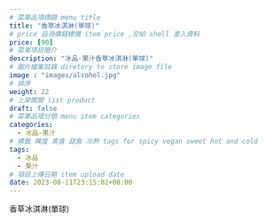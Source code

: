 ```yaml
---
# 菜單品項標題 menu title 
title: "香草冰淇淋(單球)"
# price 品項價錢標價 item price ,交給 shell 差入資料
price: [90] 
# 菜單項目簡介 
description: "冰品-果汁香草冰淇淋(單球)"
# 圖片檔案目錄 diretory to store image file
image : "images/alcohol.jpg"
# 排序
weight: 22 
# 上架開關 list product 
draft: false
# 菜單品項分類 menu item categories 
categories:
  - 冰品-果汁
# 標籤 辣度 素食 甜食 冷熱 tags for spicy vegan sweet hot and cold 
tags:
  - 冰品
  - 果汁
# 項目上傳日期 item upload date 
date: 2023-08-11T23:15:02+08:00
---
```


 香草冰淇淋(單球)
